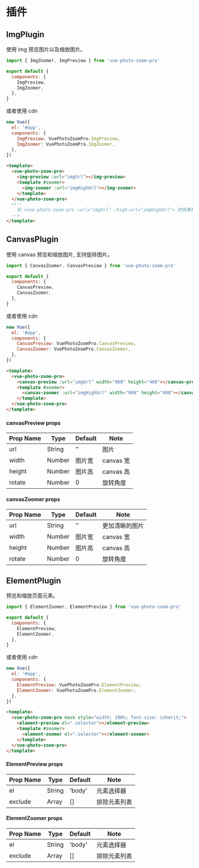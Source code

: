 # 插件

## ImgPlugin

使用 img 预览图片以及缩放图片。

```js
import { ImgZoomer, ImgPreview } from 'vue-photo-zoom-pro'

export default {
  components: {
    ImgPreview,
    ImgZoomer,
  },
}
```

或者使用 cdn

```js
new Vue({
  el: '#app',
  components: {
    ImgPreview: VuePhotoZoomPro.ImgPreview,
    ImgZoomer: VuePhotoZoomPro.ImgZoomer,
  },
})
```

```html
<template>
  <vue-photo-zoom-pro>
    <img-preview :url="imgUrl"></img-preview>
    <template #zoomer>
      <img-zoomer :url="imgHighUrl"></img-zoomer>
    </template>
  </vue-photo-zoom-pro>
  <!-- 
    和 <vue-photo-zoom-pro :url="imgUrl" :high-url="imgHighUrl"> 的效果相同
  -->
</template>
```

## CanvasPlugin

使用 canvas 预览和缩放图片, 支持旋转图片。

```js
import { CanvasZoomer, CanvasPreview } from 'vue-photo-zoom-pro'

export default {
  components: {
    CanvasPreview,
    CanvasZoomer,
  },
}
```

或者使用 cdn

```js
new Vue({
  el: '#app',
  components: {
    CanvasPreview: VuePhotoZoomPro.CanvasPreview,
    CanvasZoomer: VuePhotoZoomPro.CanvasZoomer,
  },
})
```

```html
<template>
  <vue-photo-zoom-pro>
    <canvas-preview :url="imgUrl" width="960" height="480"></canvas-preview>
    <template #zoomer>
      <canvas-zoomer :url="imgHighUrl" width="960" height="480"></canvas-zoomer>
    </template>
  </vue-photo-zoom-pro>
</template>
```

#### canvasPreview props

| Prop Name | Type   | Default | Note      |
| --------- | ------ | ------- | --------- |
| url       | String | ''      | 图片      |
| width     | Number | 图片宽  | canvas 宽 |
| height    | Number | 图片高  | canvas 高 |
| rotate    | Number | 0       | 旋转角度  |

#### canvasZoomer props

| Prop Name | Type   | Default | Note           |
| --------- | ------ | ------- | -------------- |
| url       | String | ''      | 更加清晰的图片 |
| width     | Number | 图片宽  | canvas 宽      |
| height    | Number | 图片高  | canvas 高      |
| rotate    | Number | 0       | 旋转角度       |


## ElementPlugin

预览和缩放页面元素。

```js
import { ElementZoomer, ElementPreview } from 'vue-photo-zoom-pro'

export default {
  components: {
    ElementPreview,
    ElementZoomer,
  },
}
```

或者使用 cdn

```js
new Vue({
  el: '#app',
  components: {
    ElementPreview: VuePhotoZoomPro.ElementPreview,
    ElementZoomer: VuePhotoZoomPro.ElementZoomer,
  },
})
```

```html
<template>
  <vue-photo-zoom-pro mask style="width: 100%; font-size: inherit;">
    <element-preview el=".selector"></element-preview>
    <template #zoomer>
      <element-zoomer el=".selector"></element-zoomer>
    </template>
  </vue-photo-zoom-pro>
</template>
```

#### ElementPreview props

| Prop Name | Type   | Default | Note      |
| --------- | ------ | ------- | --------- |
| el        | String | 'body'  | 元素选择器 |
| exclude   | Array  |  []     | 排除元素列表 |

#### ElementZoomer props

| Prop Name | Type   | Default | Note      |
| --------- | ------ | ------- | --------- |
| el        | String | 'body'  | 元素选择器 |
| exclude   | Array  |  []     | 排除元素列表 |
